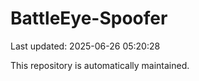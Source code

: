 # BattleEye-Spoofer

Last updated: 2025-06-26 05:20:28

This repository is automatically maintained.
